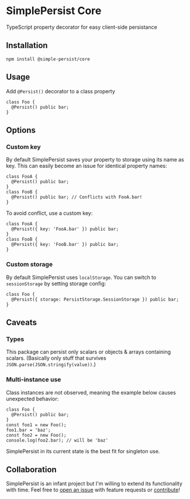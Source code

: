 # SimplePersist Core
TypeScript property decorator for easy client-side persistance

## Installation
```
npm install @simple-persist/core
```

## Usage
Add `@Persist()` decorator to a class property

```
class Foo {
  @Persist() public bar;
}
```

## Options

### Custom key
By default SimplePersist saves your property to storage using its name as key. This can easily become an issue for identical property names:
```
class FooA {
  @Persist() public bar;
}
class FooB {
  @Persist() public bar; // Conflicts with FooA.bar!
}
```
To avoid conflict, use a custom key:
```
class FooA {
  @Persist({ key: 'FooA.bar' }) public bar;
}
class FooB {
  @Persist({ key: 'FooB.bar' }) public bar;
}
```

### Custom storage
By default SimplePersist uses `localStorage`. You can switch to `sessionStorage` by setting storage config:
```
class Foo {
  @Persist({ storage: PersistStorage.SessionStorage }) public bar;
}
```

## Caveats

### Types
This package can persist only scalars or objects & arrays containing scalars. (Basically only stuff that survives `JSON.parse(JSON.stringify(value))`.)

### Multi-instance use
Class instances are not observed, meaning the example below causes unexpected behavior:
```
class Foo {
  @Persist() public bar;
}
const foo1 = new Foo();
foo1.bar = 'baz';
const foo2 = new Foo();
console.log(foo2.bar); // will be 'baz'
```
SimplePersist in its current state is the best fit for singleton use.

## Collaboration

SimplePersist is an infant project but I'm willing to extend its functionality with time. Feel free to [open an issue](https://github.com/kobalazs/simple-persist/issues) with feature requests or [contribute](https://github.com/kobalazs/simple-persist/pulls)!
